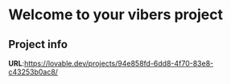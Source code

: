 # Welcome to your vibers project

## Project info

**URL**:https://lovable.dev/projects/94e858fd-6dd8-4f70-83e8-c43253b0ac8/

